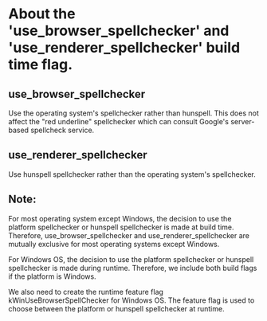 # About the 'use_browser_spellchecker' and 'use_renderer_spellchecker' build time flag.

## use_browser_spellchecker

Use the operating system's spellchecker rather than hunspell. This does
not affect the "red underline" spellchecker which can consult Google's
server-based spellcheck service.

## use_renderer_spellchecker
Use hunspell spellchecker rather than the operating system's spellchecker.

## Note:

For most operating system except Windows, the decision to use the platform
spellchecker or hunspell spellchecker is made at build time. Therefore,
use_browser_spellchecker and use_renderer_spellchecker are mutually
exclusive for most operating systems except Windows.

For Windows OS, the decision to use the platform spellchecker or hunspell
spellchecker is made during runtime. Therefore, we include both build
flags if the platform is Windows.

We also need to create the runtime feature flag kWinUseBrowserSpellChecker
for Windows OS. The feature flag is used to choose between the platform or
hunspell spellchecker at runtime.
